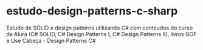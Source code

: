 # estudo-design-patterns-c-sharp

Estudo de SOLID e design patterns utilizando C# com conteudos 
do curso da Alura  (C# SOLID, C# Design Patterns I, C# Design Patterns II), livros GOF e Use Cabeça - Design Patterns C#




